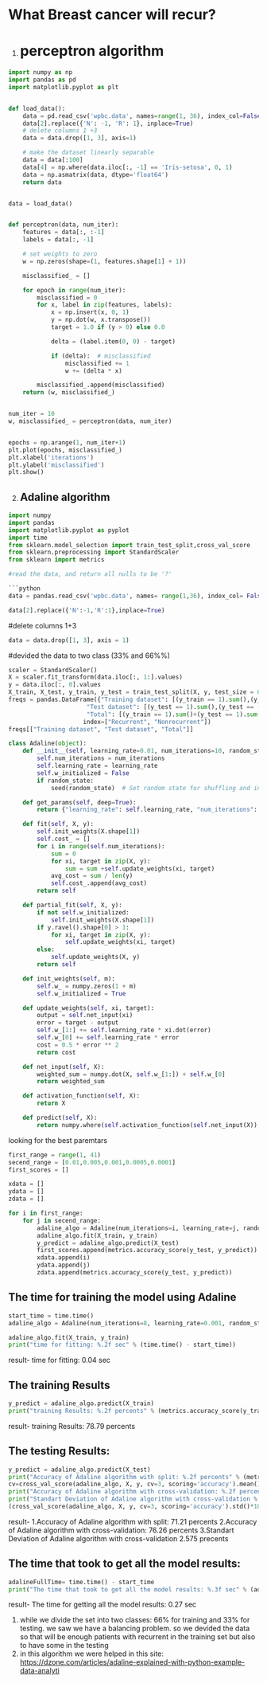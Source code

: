 # What Breast cancer will recur?

1. # perceptron algorithm

```python
import numpy as np
import pandas as pd
import matplotlib.pyplot as plt


def load_data():
    data = pd.read_csv('wpbc.data', names=range(1, 36), index_col=False, na_values="?")
    data[2].replace({'N': -1, 'R': 1}, inplace=True)
    # delete columns 1 +3
    data = data.drop([1, 3], axis=1)

    # make the dataset linearly separable
    data = data[:100]
    data[4] = np.where(data.iloc[:, -1] == 'Iris-setosa', 0, 1)
    data = np.asmatrix(data, dtype='float64')
    return data


data = load_data()


def perceptron(data, num_iter):
    features = data[:, :-1]
    labels = data[:, -1]

    # set weights to zero
    w = np.zeros(shape=(1, features.shape[1] + 1))

    misclassified_ = []

    for epoch in range(num_iter):
        misclassified = 0
        for x, label in zip(features, labels):
            x = np.insert(x, 0, 1)
            y = np.dot(w, x.transpose())
            target = 1.0 if (y > 0) else 0.0

            delta = (label.item(0, 0) - target)

            if (delta):  # misclassified
                misclassified += 1
                w += (delta * x)

        misclassified_.append(misclassified)
    return (w, misclassified_)


num_iter = 10
w, misclassified_ = perceptron(data, num_iter)


epochs = np.arange(1, num_iter+1)
plt.plot(epochs, misclassified_)
plt.xlabel('iterations')
plt.ylabel('misclassified')
plt.show()
```
2. ## Adaline algorithm 

```python
import numpy
import pandas
import matplotlib.pyplot as pyplot
import time
from sklearn.model_selection import train_test_split,cross_val_score
from sklearn.preprocessing import StandardScaler
from sklearn import metrics

#read the data, and return all nulls to be '?'

```python
data = pandas.read_csv('wpbc.data', names= range(1,36), index_col= False, na_values="?")

data[2].replace({'N':-1,'R':1},inplace=True)
```
#delete columns 1+3
```python
data = data.drop([1, 3], axis = 1)
```
#devided the data to two class (33% and 66%%)
```python
scaler = StandardScaler()
X = scaler.fit_transform(data.iloc[:, 1:].values)
y = data.iloc[:, 0].values
X_train, X_test, y_train, y_test = train_test_split(X, y, test_size = 0.33, random_state = 1 )
freqs = pandas.DataFrame({"Training dataset": [(y_train == 1).sum(),(y_train == -1).sum()],
                      "Test dataset": [(y_test == 1).sum(),(y_test == -1).sum()],
                      "Total": [(y_train == 1).sum()+(y_test == 1).sum(),(y_train == -1).sum()+(y_test == -1).sum()]},
                     index=["Recurrent", "Nonrecurrent"])
freqs[["Training dataset", "Test dataset", "Total"]]
```
    
```python
class Adaline(object):
    def __init__(self, learning_rate=0.01, num_iterations=10, random_state=None):
        self.num_iterations = num_iterations
        self.learning_rate = learning_rate
        self.w_initialized = False
        if random_state:
            seed(random_state)  # Set random state for shuffling and initializing the weights

    def get_params(self, deep=True):
        return {"learning_rate": self.learning_rate, "num_iterations": self.num_iterations}

    def fit(self, X, y):
        self.init_weights(X.shape[1])
        self.cost_ = []
        for i in range(self.num_iterations):
            sum = 0
            for xi, target in zip(X, y):
                sum = sum +self.update_weights(xi, target)
            avg_cost = sum / len(y)
            self.cost_.append(avg_cost)
        return self

    def partial_fit(self, X, y):
        if not self.w_initialized:
            self.init_weights(X.shape[1])
        if y.ravel().shape[0] > 1:
            for xi, target in zip(X, y):
                self.update_weights(xi, target)
        else:
            self.update_weights(X, y)
        return self

    def init_weights(self, m):
        self.w_ = numpy.zeros(1 + m)
        self.w_initialized = True

    def update_weights(self, xi, target):
        output = self.net_input(xi)
        error = target - output
        self.w_[1:] += self.learning_rate * xi.dot(error)
        self.w_[0] += self.learning_rate * error
        cost = 0.5 * error ** 2
        return cost

    def net_input(self, X):
        weighted_sum = numpy.dot(X, self.w_[1:]) + self.w_[0]
        return weighted_sum

    def activation_function(self, X):
        return X

    def predict(self, X):
        return numpy.where(self.activation_function(self.net_input(X)) >= 0.0, 1, -1)
```

looking for the best paremtars

```python
first_range = range(1, 41)
secend_range = [0.01,0.005,0.001,0.0005,0.0001]
first_scores = []

xdata = []
ydata = []
zdata = []

for i in first_range:
    for j in secend_range:
        adaline_algo = Adaline(num_iterations=i, learning_rate=j, random_state=1)
        adaline_algo.fit(X_train, y_train)
        y_predict = adaline_algo.predict(X_test)
        first_scores.append(metrics.accuracy_score(y_test, y_predict))
        xdata.append(i)
        ydata.append(j)
        zdata.append(metrics.accuracy_score(y_test, y_predict))

```
## The time for training the model using Adaline
```python
start_time = time.time()
adaline_algo = Adaline(num_iterations=8, learning_rate=0.001, random_state=1)

adaline_algo.fit(X_train, y_train)
print("time for fitting: %.2f sec" % (time.time() - start_time))
```
result- time for fitting: 0.04 sec

## The training Results
```python
y_predict = adaline_algo.predict(X_train)
print("training Results: %.2f percents" % (metrics.accuracy_score(y_train, y_predict)*100))
```
result- training Results: 78.79 percents
## The testing Results:
```python
y_predict = adaline_algo.predict(X_test)
print("Accuracy of Adaline algorithm with split: %.2f percents" % (metrics.accuracy_score(y_test, y_predict)*100))
cv=cross_val_score(adaline_algo, X, y, cv=3, scoring='accuracy').mean()
print("Accuracy of Adaline algorithm with cross-validation: %.2f percents"  % (cv*100))
print("Standart Deviation of Adaline algorithm with cross-validation %.3f precents" % 
(cross_val_score(adaline_algo, X, y, cv=3, scoring='accuracy').std()*100))
```
result- 
1.Accuracy of Adaline algorithm with split: 71.21 percents
2.Accuracy of Adaline algorithm with cross-validation: 76.26 percents
3.Standart Deviation of Adaline algorithm with cross-validation 2.575 precents

## The time that took to get all the model results:
```python
adalineFullTime= time.time() - start_time
print("The time that took to get all the model results: %.3f sec" % (adalineFullTime))

```
result- The time for getting all the model results: 0.27 sec

  1. while we divide the set into two classes: 66% for training and 33% for testing. we saw we have a balancing problem. 
    so we devided the data so that will be enough patients with recurrent in the training set but also to have some in the testing
  2. in this algorithm we were helped in this site: https://dzone.com/articles/adaline-explained-with-python-example-data-analyti
  


